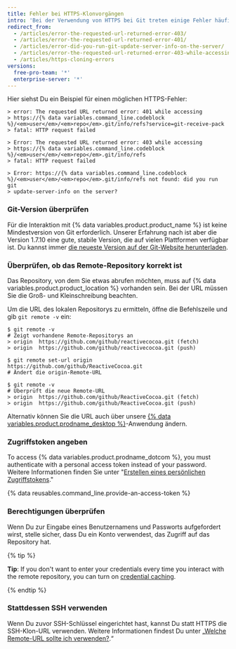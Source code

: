 ```yaml
---
title: Fehler bei HTTPS-Klonvorgängen
intro: 'Bei der Verwendung von HTTPS bei Git treten einige Fehler häufiger auf. Sie deuten normalerweise darauf hin, dass Du eine alte Version von Git verwendest oder keinen Zugriff auf das Repository hast.'
redirect_from:
  - /articles/error-the-requested-url-returned-error-403/
  - /articles/error-the-requested-url-returned-error-401/
  - /articles/error-did-you-run-git-update-server-info-on-the-server/
  - /articles/error-the-requested-url-returned-error-403-while-accessing-https-github-com-user-repo-git-info-refs/
  - /articles/https-cloning-errors
versions:
  free-pro-team: '*'
  enterprise-server: '*'
---
```


Hier siehst Du ein Beispiel für einen möglichen HTTPS-Fehler:

```shell
> error: The requested URL returned error: 401 while accessing
> https://{% data variables.command_line.codeblock %}/<em>user</em>/<em>repo</em>.git/info/refs?service=git-receive-pack
> fatal: HTTP request failed
```

```shell
> Error: The requested URL returned error: 403 while accessing
> https://{% data variables.command_line.codeblock %}/<em>user</em>/<em>repo</em>.git/info/refs
> fatal: HTTP request failed
```

```shell
> Error: https://{% data variables.command_line.codeblock %}/<em>user</em>/<em>repo</em>.git/info/refs not found: did you run git
> update-server-info on the server?
```

### Git-Version überprüfen

Für die Interaktion mit {% data variables.product.product_name %} ist keine Mindestversion von Git erforderlich. Unserer Erfahrung nach ist aber die Version 1.7.10 eine gute, stabile Version, die auf vielen Plattformen verfügbar ist. Du kannst immer [die neueste Version auf der Git-Website herunterladen](https://git-scm.com/downloads).

### Überprüfen, ob das Remote-Repository korrekt ist

Das Repository, von dem Sie etwas abrufen möchten, muss auf {% data variables.product.product_location %} vorhanden sein. Bei der URL müssen Sie die Groß- und Kleinschreibung beachten.

Um die URL des lokalen Repositorys zu ermitteln, öffne die Befehlszeile und gib `git remote -v` ein:

```shell
$ git remote -v
# Zeigt vorhandene Remote-Repositorys an
> origin  https://github.com/github/reactivecocoa.git (fetch)
> origin  https://github.com/github/reactivecocoa.git (push)

$ git remote set-url origin https://github.com/github/ReactiveCocoa.git
# Ändert die origin-Remote-URL

$ git remote -v
# Überprüft die neue Remote-URL
> origin  https://github.com/github/ReactiveCocoa.git (fetch)
> origin  https://github.com/github/ReactiveCocoa.git (push)
```

Alternativ können Sie die URL auch über unsere [{% data variables.product.prodname_desktop %}](https://desktop.github.com/)-Anwendung ändern.

### Zugriffstoken angeben

To access {% data variables.product.prodname_dotcom %}, you must authenticate with a personal access token instead of your password. Weitere Informationen finden Sie unter "[Erstellen eines persönlichen Zugriffstokens](/github/authenticating-to-github/creating-a-personal-access-token)."

{% data reusables.command_line.provide-an-access-token %}

### Berechtigungen überprüfen

Wenn Du zur Eingabe eines Benutzernamens und Passworts aufgefordert wirst, stelle sicher, dass Du ein Konto verwendest, das Zugriff auf das Repository hat.

{% tip %}

**Tip**: If you don't want to enter your credentials every time you interact with the remote repository, you can turn on [credential caching](/github/using-git/caching-your-github-credentials-in-git).

{% endtip %}

### Stattdessen SSH verwenden

Wenn Du zuvor SSH-Schlüssel eingerichtet hast, kannst Du statt HTTPS die SSH-Klon-URL verwenden.  Weitere Informationen findest Du unter „[Welche Remote-URL sollte ich verwenden?](/articles/which-remote-url-should-i-use).“
